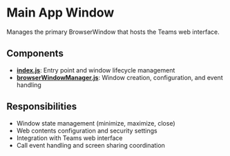 # Main App Window

Manages the primary BrowserWindow that hosts the Teams web interface.

## Components

- **[index.js](index.js)**: Entry point and window lifecycle management
- **[browserWindowManager.js](browserWindowManager.js)**: Window creation, configuration, and event handling

## Responsibilities

- Window state management (minimize, maximize, close)
- Web contents configuration and security settings
- Integration with Teams web interface
- Call event handling and screen sharing coordination

